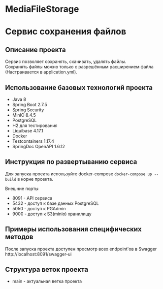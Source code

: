 # MediaFileStorage
# Сервис сохранения файлов

## Описание проекта
Сервис позволяет сохранять, скачивать, удалять файлы.   
Сохранять файлы можно только с разрешённым расширением файла (Настраивается в application.yml).


## Использование базовых технологий проекта

- Java 8
- Spring Boot 2.7.5
- Spring Security
- MinIO 8.4.5
- PostgreSQL
- H2 для тестирования
- Liquibase 4.17.1
- Docker
- Testcontainers 1.17.4
- SpringDoc OpenAPI 1.6.12

## Инструкция по развертыванию сервиса

Для запуска проекта используйте docker-compose `docker-compose up --build`  в корне проекта.

Внешние порты
- 8091 - API сервиса
- 5432 - доступ к базе данных PostgreSQL
- 5050 - доступ к PGAdmin
- 9000 - доступ к S3(minio) хранилищу

## Примеры использования специфических методов

После запуска проекта доступен просмотр всех endpoint'ов в Swagger http://localhost:8091/swagger-ui

## Структура веток проекта

- main - актуальная ветка проекта